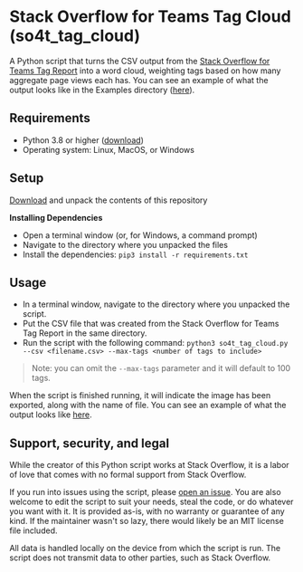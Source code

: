 # Stack Overflow for Teams Tag Cloud (so4t_tag_cloud)
A Python script that turns the CSV output from the [Stack Overflow for Teams Tag Report](https://github.com/jklick-so/so4t_tag_report) into a word cloud, weighting tags based on how many aggregate page views each has. You can see an example of what the output looks like in the Examples directory ([here](https://github.com/jklick-so/so4t_tag_cloud/blob/main/Examples/so4t_tag_cloud_100_tags.png)).

## Requirements
* Python 3.8 or higher ([download](https://www.python.org/downloads/))
* Operating system: Linux, MacOS, or Windows

## Setup

[Download](https://github.com/jklick-so/so4t_tag_cloud/archive/refs/heads/main.zip) and unpack the contents of this repository

**Installing Dependencies**

* Open a terminal window (or, for Windows, a command prompt)
* Navigate to the directory where you unpacked the files
* Install the dependencies: `pip3 install -r requirements.txt`

## Usage
* In a terminal window, navigate to the directory where you unpacked the script. 
* Put the CSV file that was created from the Stack Overflow for Teams Tag Report in the same directory.
* Run the script with the following command: `python3 so4t_tag_cloud.py --csv <filename.csv> --max-tags <number of tags to include>`

> Note: you can omit the `--max-tags` parameter and it will default to 100 tags.

When the script is finished running, it will indicate the image has been exported, along with the name of file. You can see an example of what the output looks like [here](https://github.com/jklick-so/so4t_tag_cloud/blob/main/Examples/so4t_tag_cloud_100_tags.png).

## Support, security, and legal

While the creator of this Python script works at Stack Overflow, it is a labor of love that comes with no formal support from Stack Overflow. 

If you run into issues using the script, please [open an issue](https://github.com/jklick-so/so4t_tag_cloud/issues). You are also welcome to edit the script to suit your needs, steal the code, or do whatever you want with it. It is provided as-is, with no warranty or guarantee of any kind. If the maintainer wasn't so lazy, there would likely be an MIT license file included.

All data is handled locally on the device from which the script is run. The script does not transmit data to other parties, such as Stack Overflow.